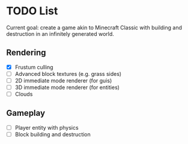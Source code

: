 # TODO List

Current goal: create a game akin to Minecraft Classic with building and destruction in an infinitely generated world.

## Rendering
- [x] Frustum culling
- [ ] Advanced block textures (e.g. grass sides)
- [ ] 2D immediate mode renderer (for guis)
- [ ] 3D immediate mode renderer (for entities)
- [ ] Clouds

## Gameplay
- [ ] Player entity with physics
- [ ] Block building and destruction
